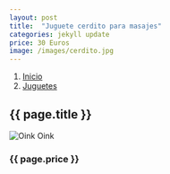 ```yaml
---
layout: post
title:  "Juguete cerdito para masajes"
categories: jekyll update
price: 30 Euros
image: /images/cerdito.jpg
---
```


<ol class="breadcrumb">
<li><a href="/">Inicio</a></li>
<li><a href="#">Juguetes</a></li>
</ol>
<h2>{{ page.title }}</h2>
<img src="{{ page.image }}" alt="Oink Oink">
<h3>{{ page.price }}</h3>
